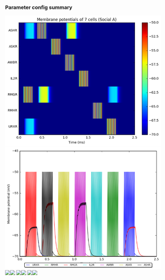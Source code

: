 ### Parameter config summary 
<tr><td><img alt="?" src="neurons_A_Social.png"/></td><td><img alt="?" src="traces_neuron_Social_A.png"/></td></tr>
<tr><td><img alt=" " src="neuron_activity_A_Social.png"/></td><td><img alt=" " src="traces_neuron_activity_Social_A.png"/></td></tr>
<tr><td><img alt=" " src="muscles_A_Social.png"/></td><td><img alt=" " src="traces_muscles_Social_A.png"/></td></tr>
<tr><td><img alt=" " src="muscle_activity_A_Social.png"/></td><td><img alt=" " src="traces_muscles_activity_Social_A.png"/></td></tr>
